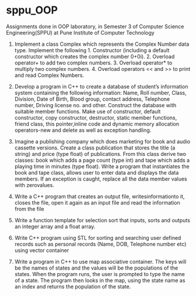 # sppu_OOP
Assignments done in OOP laboratory, in Semester 3 of Computer Science Engineering(SPPU) at Pune Institute of Computer Technology

1) Implement  a  class  Complex  which represents  the  Complex Number  data  type.  Implement  the  following  1.  Constructor (including  a  default  constructor  which  creates  the  complex number  0+0i).  2.  Overload  operator+  to  add  two  complex numbers.  3.  Overload  operator*  to  multiply  two  complex numbers.  4.  Overload  operators  <<  and  >>  to  print  and  read Complex Numbers.

2) Develop a program in C++ to create a database of student’s information   system   containing   the   following   information: Name,  Roll  number,  Class,  Division,  Date  of  Birth,  Blood group, contact address, Telephone number, Driving license no. and   other.   Construct   the   database   with   suitable   member functions.  Make  use  of  constructor,  default  constructor,  copy constructor,  destructor,  static  member  functions,  friend  class, this   pointer,inline  code   and  dynamic   memory   allocation operators-new and delete as well as exception handling.

3) Imagine a publishing company which does marketing for book and  audio  cassette  versions.  Create  a  class  publication  that stores the title (a string) and price (type float) of publications. From  this  class  derive  two  classes:  book  which  adds  a  page count (type int) and tape which adds a playing time in minutes (type  float).  Write  a  program  that  instantiates  the  book  and tape  class,  allows  user  to  enter  data and  displays  the  data members.  If  an  exception  is  caught,  replace  all  the  data member values with zerovalues.

4) Write a C++ program that creates an output file, writesinformationto it, closes the file, open it again as an input file and read the information from the file

5) Write a function template for selection sort that inputs, sorts and outputs an integer array and a float array.

6) Write  C++  program using  STL  for  sorting and  searching  user defined   records   such   as   personal   records   (Name,   DOB, Telephone number etc) using vector container

7) Write a program in C++ to use map associative container. The keys  will  be  the names  of  states  and  the  values  will  be  the populations  of  the  states.  When  the  program  runs,  the  user  is prompted to type the name of a state. The program then looks in  the  map,  using  the  state  name  as  an  index  and  returns  the population of the state.
